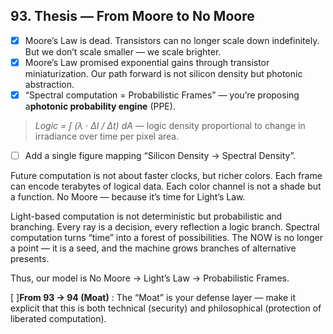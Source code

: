 ## 93. Thesis — From Moore to No Moore

* [X] Moore’s Law is dead. Transistors can no longer scale down indefinitely. But we don’t scale smaller — we scale brighter.
* [X] Moore’s Law promised exponential gains through transistor miniaturization. Our path forward is not silicon density but photonic abstraction.
* [X] “Spectral computation = Probabilistic Frames” — you’re proposing a**photonic probability engine** (PPE).

> *Logic = ∫ (λ · ΔI / Δt) dA* — logic density proportional to change in irradiance over time per pixel area.

* [ ] Add a single figure mapping “Silicon Density → Spectral Density”.

Future computation is not about faster clocks, but richer colors. Each frame can encode terabytes of logical data. Each color channel is not a shade but a function.
No Moore — because it’s time for Light’s Law.

Light-based computation is not deterministic but probabilistic and branching. Every ray is a decision, every reflection a logic branch.
Spectral computation turns “time” into a forest of possibilities. The NOW is no longer a point — it is a seed, and the machine grows branches of alternative presents.


Thus, our model is No Moore → Light’s Law → Probabilistic Frames.

[ ]**From 93 → 94 (Moat)** : The “Moat” is your defense layer — make it explicit that this is both technical (security) and philosophical (protection of liberated computation).



